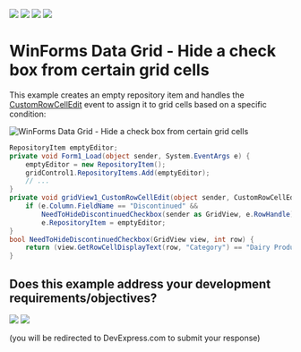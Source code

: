 <!-- default badges list -->
![](https://img.shields.io/endpoint?url=https://codecentral.devexpress.com/api/v1/VersionRange/128629018/13.1.4%2B)
[![](https://img.shields.io/badge/Open_in_DevExpress_Support_Center-FF7200?style=flat-square&logo=DevExpress&logoColor=white)](https://supportcenter.devexpress.com/ticket/details/E693)
[![](https://img.shields.io/badge/📖_How_to_use_DevExpress_Examples-e9f6fc?style=flat-square)](https://docs.devexpress.com/GeneralInformation/403183)
[![](https://img.shields.io/badge/💬_Leave_Feedback-feecdd?style=flat-square)](#does-this-example-address-your-development-requirementsobjectives)
<!-- default badges end -->

# WinForms Data Grid - Hide a check box from certain grid cells

This example creates an empty repository item and handles the [CustomRowCellEdit]() event to assign it to grid cells based on a specific condition:

![WinForms Data Grid - Hide a check box from certain grid cells](https://raw.githubusercontent.com/DevExpress-Examples/how-to-hide-a-check-box-in-a-grid-cell-e693/13.1.4%2B/media/winforms-grid-empty-editor.png)

```csharp
RepositoryItem emptyEditor;
private void Form1_Load(object sender, System.EventArgs e) {
    emptyEditor = new RepositoryItem();
    gridControl1.RepositoryItems.Add(emptyEditor);
    // ...
}
private void gridView1_CustomRowCellEdit(object sender, CustomRowCellEditEventArgs e) {
    if (e.Column.FieldName == "Discontinued" &&
        NeedToHideDiscontinuedCheckbox(sender as GridView, e.RowHandle))
        e.RepositoryItem = emptyEditor;
}
bool NeedToHideDiscontinuedCheckbox(GridView view, int row) {
    return (view.GetRowCellDisplayText(row, "Category") == "Dairy Products");
}
```
<!-- feedback -->
## Does this example address your development requirements/objectives?

[<img src="https://www.devexpress.com/support/examples/i/yes-button.svg"/>](https://www.devexpress.com/support/examples/survey.xml?utm_source=github&utm_campaign=winforms-grid-hide-check-box-from-certain-cells&~~~was_helpful=yes) [<img src="https://www.devexpress.com/support/examples/i/no-button.svg"/>](https://www.devexpress.com/support/examples/survey.xml?utm_source=github&utm_campaign=winforms-grid-hide-check-box-from-certain-cells&~~~was_helpful=no)

(you will be redirected to DevExpress.com to submit your response)
<!-- feedback end -->

